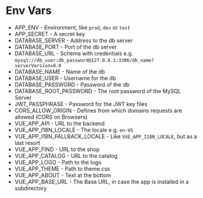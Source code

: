 # Env Vars

- APP_ENV - Environment, like `prod`, `dev` or `test`
- APP_SECRET - A secret key
- DATABASE_SERVER - Address to the db server
- DATABASE_PORT - Port of the db server
- DATABASE_URL - Schema with credentials e.g. `mysql://db_user:db_password@127.0.0.1:3306/db_name?serverVersion=8.0`
- DATABASE_NAME - Name of the db
- DATABASE_USER - Username for the db
- DATABASE_PASSWORD - Password of the db
- DATABASE_ROOT_PASSWORD - The root password of the MySQL Server
- JWT_PASSPHRASE - Password for the JWT key files
- CORS_ALLOW_ORIGIN - Defines from which domains requests are allowed (CORS on Browsers)
- VUE_APP_API - URL to the backend
- VUE_APP_I18N_LOCALE - The locale e.g. `en-US`
- VUE_APP_I18N_FALLBACK_LOCALE - Like `VUE_APP_I18N_LOCALE`, but as a last resort
- VUE_APP_FIND - URL to the shop
- VUE_APP_CATALOG - URL to the catalog
- VUE_APP_LOGO - Path to the logo
- VUE_APP_THEME - Path to theme.css
- VUE_APP_ABOUT - Text at the bottom
- VUE_APP_BASE_URL - The Base URL, in case the app is installed in a subdirectory

